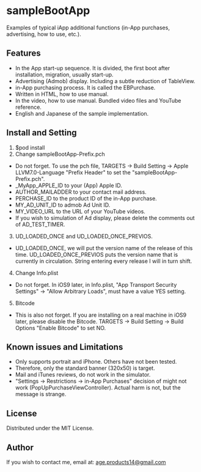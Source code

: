 # sampleBootApp
Examples of typical iApp additional functions (in-App purchases, advertising, how to use, etc.).

## Features
* In the App start-up sequence. It is divided, the first boot after installation, migration, usually start-up.
* Advertising (Admob) display. Including a subtle reduction of TableView.
* in-App purchasing process. It is called the EBPurchase.
* Written in HTML, how to use manual.
* In the video, how to use manual. Bundled video files and YouTube reference.
* English and Japanese of the sample implementation.

## Install and Setting
1. $pod install
2. Change sampleBootApp-Prefix.pch
 * Do not forget. To use the pch file, TARGETS -> Build Setting -> Apple LLVM7.0-Language "Prefix Header" to set the "sampleBootApp-Prefix.pch".
 * _MyApp_APPLE_ID to your (App) Apple ID.
 * AUTHOR_MAILADDER to your contact mail address.
 * PERCHASE_ID to the product ID of the in-App purchase.
 * MY_AD_UNIT_ID to admob Ad Unit ID.
 * MY_VIDEO_URL to the URL of your YouTube videos.
 * If you wish to simulation of Ad display, please delete the comments out of AD_TEST_TIMER.
3. UD_LOADED_ONCE and UD_LOADED_ONCE_PREVIOS.
 * UD_LOADED_ONCE, we will put the version name of the release of this time. UD_LOADED_ONCE_PREVIOS puts the version name that is currently in circulation. String entering every release I will in turn shift.
4. Change Info.plist
 * Do not forget. In iOS9 later, in Info.plist, "App Transport Security Settings" -> "Allow Arbitrary Loads", must have a value YES setting.
5. Bitcode
 * This is also not forget. If you are installing on a real machine in iOS9 later, please disable the Bitcode. TARGETS -> Build Setting -> Build Options "Enable Bitcode" to set NO.

## Known issues and Limitations
* Only supports portrait and iPhone. Others have not been tested.
* Therefore, only the standard banner (320x50) is target.
* Mail and iTunes reviews, do not work in the simulator.
* "Settings -> Restrictions -> in-App Purchases" decision of  might not work (PopUpPurchaseViewController). Actual harm is not, but the message is strange.

## License
Distributed under the MIT License.

## Author
If you wish to contact me, email at: age.products14@gmail.com


